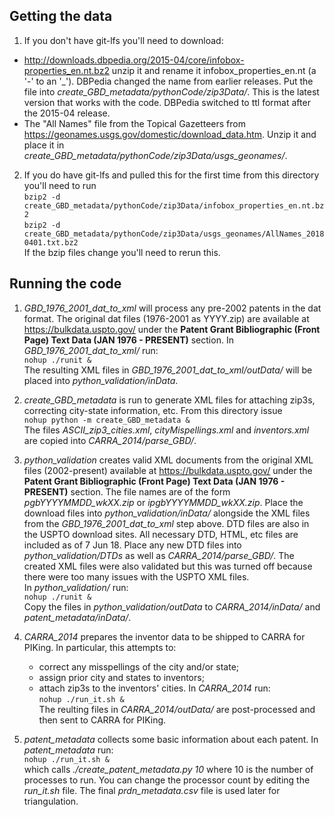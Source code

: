 ## Getting the data
1. If you don't have git-lfs you'll need to download:
* http://downloads.dbpedia.org/2015-04/core/infobox-properties_en.nt.bz2 
unzip it and rename it infobox_properties_en.nt (a '-' to an '_'). 
DBPedia changed the name from earlier releases.
Put the file into _create_GBD_metadata/pythonCode/zip3Data/_.
This is the latest version that works with the code.
DBPedia switched to ttl format after the 2015-04 release.
* The "All Names" file from the Topical Gazetteers from 
https://geonames.usgs.gov/domestic/download_data.htm.
Unzip it and place it in _create_GBD_metadata/pythonCode/zip3Data/usgs_geonames/_.

2. If you do have git-lfs and pulled this for the first time from this directory you'll need to run  
`bzip2 -d create_GBD_metadata/pythonCode/zip3Data/infobox_properties_en.nt.bz2`  
`bzip2 -d create_GBD_metadata/pythonCode/zip3Data/usgs_geonames/AllNames_20180401.txt.bz2`  
If the bzip files change you'll need to rerun this.

## Running the code
1. _GBD\_1976\_2001\_dat\_to\_xml_ will process any
pre-2002 patents in the dat format.
The original dat files (1976-2001 as YYYY.zip) are available at 
https://bulkdata.uspto.gov/
under the **Patent Grant Bibliographic (Front Page) Text Data (JAN 1976 - PRESENT)** section.
In _GBD\_1976\_2001\_dat\_to\_xml/_ run:  
`nohup ./runit &`  
The resulting XML files in _GBD\_1976\_2001\_dat\_to\_xml/outData/_ will be placed into _python\_validation/inData_.

2. _create\_GBD\_metadata_ is run to generate XML files
for attaching zip3s, correcting city-state information, etc.
From this directory issue  
`nohup python -m create_GBD_metadata &`  
The files 
_ASCII\_zip3\_cities.xml_, 
_cityMispellings.xml_ and 
_inventors.xml_
are copied into _CARRA\_2014/parse\_GBD/_.

3. _python\_validation_ creates valid XML documents from the original XML files (2002-present) available at 
https://bulkdata.uspto.gov/
under the **Patent Grant Bibliographic (Front Page) Text Data (JAN 1976 - PRESENT)** section.
The file names are of the form _pgbYYYYMMDD_wkXX.zip_ or _ipgbYYYYMMDD_wkXX.zip_.
Place the download files into _python\_validation/inData/_ alongside the XML files from the _GBD\_1976\_2001\_dat\_to\_xml_ step above.
DTD files are also in the USPTO download sites.
All necessary DTD, HTML, etc files are included as of 7 Jun 18.
Place any new DTD files into _python\_validation/DTDs_ as well as _CARRA\_2014/parse_GBD/_.
The created XML files were also validated but this was turned off because there were too many issues with the USPTO XML files.  
In _python\_validation/_ run:  
`nohup ./runit &`  
Copy the files in _python\_validation/outData_ to _CARRA\_2014/inData/_ and _patent\_metadata/inData/_.

4. _CARRA\_2014_ prepares the inventor data to be shipped to CARRA for PIKing.
In particular, this attempts to:
	* correct any misspellings of the city and/or state;
	* assign prior city and states to inventors;
	* attach zip3s to the inventors' cities.
In _CARRA\_2014_ run:  
`nohup ./run_it.sh &`  
The reulting files in _CARRA\_2014/outData/_ are post-processed and then sent to CARRA for PIKing.

5. _patent\_metadata_ collects some basic information about each patent.
In _patent\_metadata_ run:  
`nohup ./run_it.sh &`  
which calls _./create\_patent\_metadata.py 10_ where 10 is the number of processes to run.
You can change the processor count by editing the _run\_it.sh_ file.
The final _prdn\_metadata.csv_ file is used later for triangulation.

